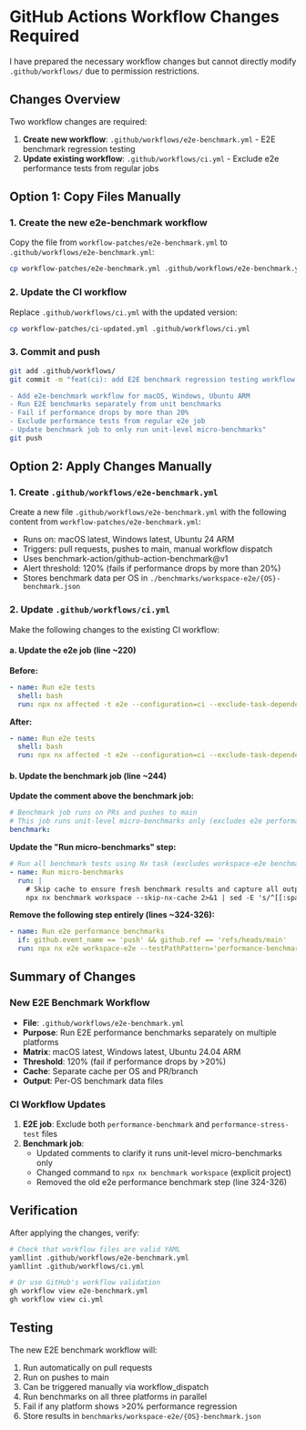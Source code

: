 # GitHub Actions Workflow Changes Required

I have prepared the necessary workflow changes but cannot directly modify `.github/workflows/` due to permission restrictions.

## Changes Overview

Two workflow changes are required:

1. **Create new workflow**: `.github/workflows/e2e-benchmark.yml` - E2E benchmark regression testing
2. **Update existing workflow**: `.github/workflows/ci.yml` - Exclude e2e performance tests from regular jobs

## Option 1: Copy Files Manually

### 1. Create the new e2e-benchmark workflow

Copy the file from `workflow-patches/e2e-benchmark.yml` to `.github/workflows/e2e-benchmark.yml`:

```bash
cp workflow-patches/e2e-benchmark.yml .github/workflows/e2e-benchmark.yml
```

### 2. Update the CI workflow

Replace `.github/workflows/ci.yml` with the updated version:

```bash
cp workflow-patches/ci-updated.yml .github/workflows/ci.yml
```

### 3. Commit and push

```bash
git add .github/workflows/
git commit -m "feat(ci): add E2E benchmark regression testing workflow

- Add e2e-benchmark workflow for macOS, Windows, Ubuntu ARM
- Run E2E benchmarks separately from unit benchmarks
- Fail if performance drops by more than 20%
- Exclude performance tests from regular e2e job
- Update benchmark job to only run unit-level micro-benchmarks"
git push
```

## Option 2: Apply Changes Manually

### 1. Create `.github/workflows/e2e-benchmark.yml`

Create a new file `.github/workflows/e2e-benchmark.yml` with the following content from `workflow-patches/e2e-benchmark.yml`:

- Runs on: macOS latest, Windows latest, Ubuntu 24 ARM
- Triggers: pull requests, pushes to main, manual workflow dispatch
- Uses benchmark-action/github-action-benchmark@v1
- Alert threshold: 120% (fails if performance drops by more than 20%)
- Stores benchmark data per OS in `./benchmarks/workspace-e2e/{OS}-benchmark.json`

### 2. Update `.github/workflows/ci.yml`

Make the following changes to the existing CI workflow:

#### a. Update the e2e job (line ~220)

**Before:**

```yaml
- name: Run e2e tests
  shell: bash
  run: npx nx affected -t e2e --configuration=ci --exclude-task-dependencies --output-style=static -- --testPathIgnorePatterns='performance-benchmark'
```

**After:**

```yaml
- name: Run e2e tests
  shell: bash
  run: npx nx affected -t e2e --configuration=ci --exclude-task-dependencies --output-style=static -- --testPathIgnorePatterns='performance-benchmark|performance-stress-test'
```

#### b. Update the benchmark job (line ~244)

**Update the comment above the benchmark job:**

```yaml
# Benchmark job runs on PRs and pushes to main
# This job runs unit-level micro-benchmarks only (excludes e2e performance tests)
benchmark:
```

**Update the "Run micro-benchmarks" step:**

```yaml
# Run all benchmark tests using Nx task (excludes workspace-e2e benchmarks)
- name: Run micro-benchmarks
  run: |
    # Skip cache to ensure fresh benchmark results and capture all output
    npx nx benchmark workspace --skip-nx-cache 2>&1 | sed -E 's/^[[:space:]]*//' | tee workspace-benchmark.txt
```

**Remove the following step entirely (lines ~324-326):**

```yaml
- name: Run e2e performance benchmarks
  if: github.event_name == 'push' && github.ref == 'refs/heads/main'
  run: npx nx e2e workspace-e2e --testPathPattern='performance-benchmark\.spec\.ts$' --output-style=static
```

## Summary of Changes

### New E2E Benchmark Workflow

- **File**: `.github/workflows/e2e-benchmark.yml`
- **Purpose**: Run E2E performance benchmarks separately on multiple platforms
- **Matrix**: macOS latest, Windows latest, Ubuntu 24.04 ARM
- **Threshold**: 120% (fail if performance drops by >20%)
- **Cache**: Separate cache per OS and PR/branch
- **Output**: Per-OS benchmark data files

### CI Workflow Updates

1. **E2E job**: Exclude both `performance-benchmark` and `performance-stress-test` files
2. **Benchmark job**:
   - Updated comments to clarify it runs unit-level micro-benchmarks only
   - Changed command to `npx nx benchmark workspace` (explicit project)
   - Removed the old e2e performance benchmark step (line 324-326)

## Verification

After applying the changes, verify:

```bash
# Check that workflow files are valid YAML
yamllint .github/workflows/e2e-benchmark.yml
yamllint .github/workflows/ci.yml

# Or use GitHub's workflow validation
gh workflow view e2e-benchmark.yml
gh workflow view ci.yml
```

## Testing

The new E2E benchmark workflow will:

1. Run automatically on pull requests
2. Run on pushes to main
3. Can be triggered manually via workflow_dispatch
4. Run benchmarks on all three platforms in parallel
5. Fail if any platform shows >20% performance regression
6. Store results in `benchmarks/workspace-e2e/{OS}-benchmark.json`
